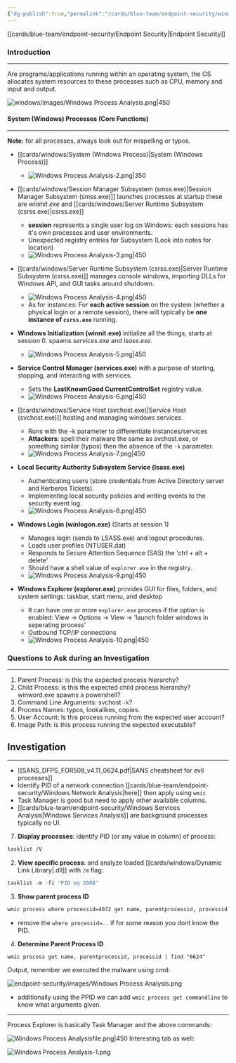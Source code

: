 ```yaml
---
{"dg-publish":true,"permalink":"/cards/blue-team/endpoint-security/windows-process-analysis/"}
---
```


[[cards/blue-team/endpoint-security/Endpoint Security\|Endpoint Security]]
### Introduction
---
Are programs/applications running within an operating system, the OS allocates system resources to these processes such as CPU, memory and input and output.

![windows/images/Windows Process Analysis.png|450](/img/user/cards/windows/images/Windows%20Process%20Analysis.png)
#### System (Windows) Processes (Core Functions)
---
**Note:** for all processes, always look out for mispelling or typos.

- [[cards/windows/System (Windows Process)\|System (Windows Process)]]
	-  ![Windows Process Analysis-2.png|350](/img/user/cards/blue-team/endpoint-security/images/Windows%20Process%20Analysis-2.png)
- [[cards/windows/Session Manager Subsystem (smss.exe)\|Session Manager Subsystem (smss.exe)]] launches processes at startup these are _wininit.exe_ and [[cards/windows/Server Runtime Subsystem (csrss.exe)\|csrss.exe]] 
	- **session** represents a single user log on Windows: each sessions has it's own processes and user environments.
	-  Unexpected registry entries for Subsystem (Look into notes for location)
	- ![Windows Process Analysis-3.png|450](/img/user/cards/blue-team/endpoint-security/images/Windows%20Process%20Analysis-3.png)
- [[cards/windows/Server Runtime Subsystem (csrss.exe)\|Server Runtime Subsystem (csrss.exe)]] manages console windows, importing DLLs for Windows API, and GUI tasks around shutdown.
	-  ![Windows Process Analysis-4.png|450](/img/user/cards/blue-team/endpoint-security/images/Windows%20Process%20Analysis-4.png)
	- As for instances: For **each active session** on the system (whether a physical login or a remote session), there will typically be **one instance of `csrss.exe`** running.

- **Windows Initialization (winnit.exe)** initialize all the things, starts at session 0. spawns _services.exe_ and _lsass.exe_. 
	- ![Windows Process Analysis-5.png|450](/img/user/cards/blue-team/endpoint-security/images/Windows%20Process%20Analysis-5.png)

 - **Service Control Manager (services.exe)** with a purpose of starting, stopping, and interacting with services.
	 - Sets the **LastKnownGood CurrentControlSet** registry value.
	 - ![Windows Process Analysis-6.png|450](/img/user/cards/blue-team/endpoint-security/images/Windows%20Process%20Analysis-6.png)

- [[cards/windows/Service Host (svchost.exe)\|Service Host (svchost.exe)]] hosting and managing windows services.
	- Runs with the -k parameter to differentiate instances/services
	- **Attackers**: spell their malware the same as svchost.exe, or something similar (typos) then the absence of the `-k` parameter.
	- ![Windows Process Analysis-7.png|450](/img/user/cards/blue-team/endpoint-security/images/Windows%20Process%20Analysis-7.png)
- **Local Security Authority Subsystem Service (lsass.exe)** 
	- Authenticating users (store credentials from Active Directory server and Kerberos Tickets).
	- Implementing local security policies and writing events to the security event log.
	- ![Windows Process Analysis-8.png|450](/img/user/cards/blue-team/endpoint-security/images/Windows%20Process%20Analysis-8.png)
- **Windows Login (winlogon.exe)** (Starts at session 1)
	- Manages login (sends to LSASS.exe) and logout procedures.
	- Loads user profiles (NTUSER.dat)
	- Responds to Secure Attention Sequence (SAS) the 'ctrl + alt + delete'
	- Should have a shell value of `explorer.exe` in the registry.
	- ![Windows Process Analysis-9.png|450](/img/user/cards/blue-team/endpoint-security/images/Windows%20Process%20Analysis-9.png)
- **Windows Explorer (explorer.exe)** provides GUI for files, folders, and system settings: taskbar, start menu, and desktop
	- It can have one or more `explorer.exe` process if the option is enabled: View -> Options -> View -> 'launch folder windows in seperating process'
	- Outbound TCP/IP connections
	- ![Windows Process Analysis-10.png|450](/img/user/cards/blue-team/endpoint-security/images/Windows%20Process%20Analysis-10.png)

### Questions to Ask during an Investigation
---
1. Parent Process: is this the expected process hierarchy?
2. Child Process: is this the expected child process hierarchy? winword.exe spawns a powershell?
3. Command Line Arguments: svchost `-k`?
4. Process Names: typos, lookalikes, copies.
5. User Account: Is this process running from the expected user account?
6. Image Path: is this process running the expected executable?
## Investigation
---

- [[SANS_DFPS_FOR508_v4.11_0624.pdf\|SANS cheatsheet for evil processes]]
- Identify PID of a network connection [[cards/blue-team/endpoint-security/Windows Network Analysis\|here]] then apply using `wmic`
- Task Manager is good but need to apply other available columns.
- [[cards/blue-team/endpoint-security/Windows Services Analysis\|Windows Services Analysis]] are background processes typically no UI.

7. **Display processes**: identify PID (or any value in column) of process:
```bash
tasklist /V
```

2. **View specific process**: and analyze loaded [[cards/windows/Dynamic Link Library\|.dll]]  with `/m` flag:
```Powershell
tasklist -m -fi "PID eq 2088"
```

3. **Show parent process ID**
```bash
wmic process where processid=4072 get name, parentprocessid, processid
```

- remove the `where processid=..` if for some reason you dont know the PID.

4. **Determine Parent Process ID**

```
wmic process get name, parentprocessid, processid | find "6624"
```

Output, remember we executed the malware using cmd:

![endpoint-security/images/Windows Process Analysis.png](/img/user/cards/blue-team/endpoint-security/images/Windows%20Process%20Analysis.png)
- additionally using the PPID we can add `wmic process get commandline` to know what arguments given.

---

Process Explorer is basically Task Manager and the above commands:

![Windows Process Analysisfile.png|450](/img/user/cards/blue-team/endpoint-security/images/Windows%20Process%20Analysisfile.png)
Interesting tab as well:

![Windows Process Analysis-1.png](/img/user/cards/blue-team/endpoint-security/images/Windows%20Process%20Analysis-1.png)
